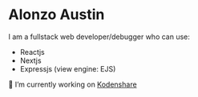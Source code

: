 # Alonzo Austin
I am a fullstack web developer/debugger who can use:
- Reactjs
- Nextjs
- Expressjs (view engine: EJS)



🔭 I’m currently working on [Kodenshare](https://Kodenshare.site)
